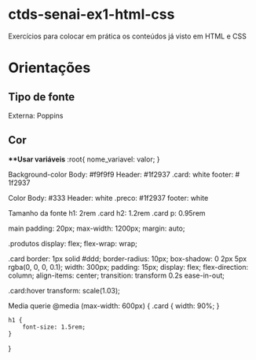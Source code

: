 # ctds-senai-ex1-html-css
Exercícios para colocar em prática os conteúdos já visto em HTML e CSS

# Orientações
<h2>Tipo de fonte</h2>
<p>Externa: Poppins</p>

<h2>Cor</h2>
<strong>**Usar variáveis</strong>
:root{
    nome_variavel: valor;
}

Background-color
Body: #f9f9f9
Header: #1f2937
.card: white
footer: # 1f2937

Color
Body: #333
Header: white
.preco: #1f2937
footer: white

Tamanho da fonte
h1: 2rem
.card h2: 1.2rem
.card p: 0.95rem

main
padding: 20px;
max-width: 1200px;
margin: auto;

.produtos
display: flex;
flex-wrap: wrap;

.card
border: 1px solid #ddd;
border-radius: 10px;
box-shadow: 0 2px 5px rgba(0, 0, 0, 0.1);
width: 300px;
padding: 15px;
display: flex;
flex-direction: column;
align-items: center;
transition: transform 0.2s ease-in-out;

.card:hover
transform: scale(1.03);


Media querie
@media (max-width: 600px) {
    .card {
        width: 90%;
    }

    h1 {
        font-size: 1.5rem;
    }
}




